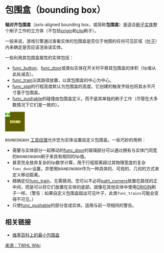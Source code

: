 # 包围盒（bounding box）


**轴对齐包围盒**（axis-aligned bounding box，或简称**包围盒**）是适合[刷子实体](https://twhl.info/wiki/page/brush_entity)整个刷子工作的立方体（不包括[origin](https://twhl.info/wiki/page/origin)和[clip](https://twhl.info/wiki/page/clip)刷子）。

一般来说，游戏引擎通过查看实体的包围盒是否位于地图的任何可见区域（[叶子](https://twhl.info/wiki/page/leaf)）内来确定是否应该渲染该实体。

一些利用其包围盒属性的实体包括：
* [func_button](https://twhl.info/wiki/page/func_button)、[func_door](https://twhl.info/wiki/page/func_door)或类似实体在开关时平移其包围盒的体积（lip值从此处减去）。
* [func_train](https://twhl.info/wiki/page/func_train)沿其路径放置，以其包围盒的中心为中心。
* [func_plat](https://twhl.info/wiki/page/func_plat)的行程高度默认为包围盒的高度。它创建的触发字段也将其水平尺寸基于包围盒。
* [func_pushable](https://twhl.info/wiki/page/func_pushable)的碰撞由包围盒定义，而不是其单独的刷子工作（尽管在大多数情况下它们是一致的）。

![用户发布的图像](../../images/tool_textures/BOUNDINGBOX.png)

`BOUNDINGBOX` [工具纹理](https://twhl.info/wiki/page/tool_textures)允许您为实体设置自定义包围盒。一些巧妙的用例：
* 需要与实体部分一起移动的[func_door](https://twhl.info/wiki/page/func_door)的玻璃部分可以通过拥有与实体门同宽的`BOUNDINGBOX`刷子来具有相同的lip值。
* 甚至完全放弃复杂的lip数学计算，用于行程距离超过其物理宽度的复杂`func_door`设置，并使用`BOUNDINGBOX`作为一种具体的、可视的、几何的方式来定义移动距离。
* 精确定位[func_train](https://twhl.info/wiki/page/func_train)，无需猜测。您可以不必将[path_corners](https://twhl.info/wiki/page/path_corner)放置在路径的正中间，而是可以将它们放置在实体的底部。就像在其他实体中使用[ORIGIN](https://twhl.info/wiki/page/ORIGIN)刷子一样。（警告：如果自定义包围盒超出可见叶子，此类`func_trains`可能会变得不可见。）
* 只使[func_pushable](https://twhl.info/wiki/page/func_pushable)的部分变成实体。适用与前一项相同的警告。

## 相关链接

* [维基百科上的最小包围盒](https://en.wikipedia.org/wiki/Minimum_bounding_box)

[来源：TWHL Wiki](https://twhl.info/wiki/page/bounding_box)